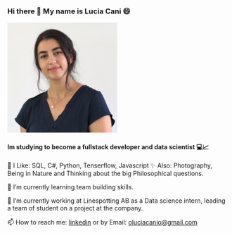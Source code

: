 ### Hi there 👋 My name is Lucia Cani 😄                                      
<img src="profil_5.jpg" alt="image" width="250" height="250" >

#### Im studying to become a fullstack developer and data scientist 💻📈     

👀 I Like: SQL, C#, Python, Tenserflow, Javascript
✨ Also:  Photography, Being in Nature and Thinking about the big Philosophical questions.

🌱 I’m currently learning team building skills.

🔭 I’m currently working at Linespotting AB as a Data science intern, leading a team of student on a project at the company.

📫 How to reach me:  [linkedin]( https://www.linkedin.com/in/lucia-cani-681463257/) or by Email: oluciacanio@gmail.com

<!--
**00Lucia00/00Lucia00** is a ✨ _special_ ✨ repository because its `README.md` (this file) appears on your GitHub profile.

Here are some ideas to get you started:


- 👯 I’m looking to collaborate on ...
- 🤔 I’m looking for help with ...
- 💬 Ask me about ...

- 😄 Pronouns: ...
- ⚡ Fun fact: ...
-->
